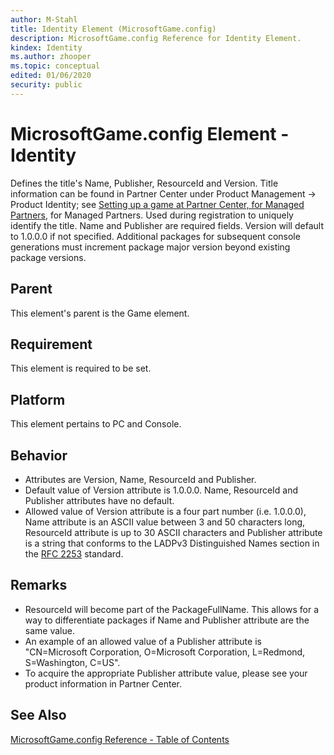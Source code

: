```yaml
---
author: M-Stahl
title: Identity Element (MicrosoftGame.config)
description: MicrosoftGame.config Reference for Identity Element.
kindex: Identity
ms.author: zhooper
ms.topic: conceptual
edited: 01/06/2020
security: public
---
```


# MicrosoftGame.config Element - Identity

Defines the title's Name, Publisher, ResourceId and Version. Title information can be found in Partner Center under Product Management -> Product Identity; see [Setting up a game at Partner Center, for Managed Partners](../../../../live/get-started/live-setup-partner-center-partners.md), for Managed Partners. Used during registration to uniquely identify the title. Name and Publisher are required fields. Version will default to 1.0.0.0 if not specified. Additional packages for subsequent console generations must increment package major version beyond existing package versions.

## Parent
This element's parent is the Game element.

## Requirement
This element is required to be set.

## Platform
This element pertains to PC and Console.

## Behavior
* Attributes are Version, Name, ResourceId and Publisher.
* Default value of Version attribute is 1.0.0.0. Name, ResourceId and Publisher attributes have no default. 
* Allowed value of Version attribute is a four part number (i.e. 1.0.0.0), Name attribute is an ASCII value between 3 and 50 characters long, ResourceId attribute is up to 30 ASCII characters and Publisher attribute is a string that conforms to the LADPv3 Distinguished Names section in the [RFC 2253](https://www.ietf.org/rfc/rfc2253.txt) standard.

## Remarks
* ResourceId will become part of the PackageFullName. This allows for a way to differentiate packages if Name and Publisher attribute are the same value.
* An example of an allowed value of a Publisher attribute is "CN=Microsoft Corporation, O=Microsoft Corporation, L=Redmond, S=Washington, C=US".
* To acquire the appropriate Publisher attribute value, please see your product information in Partner Center.

## See Also
[MicrosoftGame.config Reference - Table of Contents](gc-microsoftgameconfig-toc.md)  